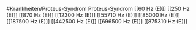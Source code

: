#Krankheiten/Proteus-Syndrom
Proteus-Syndrom
[[60 Hz (E)]]
[[250 Hz (E)]]
[[870 Hz (E)]]
[[12300 Hz (E)]]
[[55710 Hz (E)]]
[[85000 Hz (E)]]
[[187500 Hz (E)]]
[[442500 Hz (E)]]
[[696500 Hz (E)]]
[[875310 Hz (E)]]